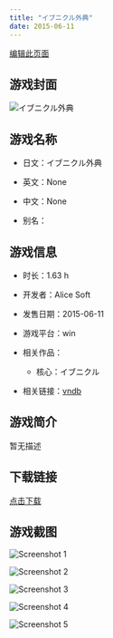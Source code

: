 ```yaml
---
title: "イブニクル外典"
date: 2015-06-11
---
```

[编辑此页面](https://github.com/ACG-3/ADV3-source/blob/main/source/_posts/%E3%82%A4%E3%83%96%E3%83%8B%E3%82%AF%E3%83%AB%E5%A4%96%E5%85%B8.md)

## 游戏封面

![イブニクル外典](https%3A//pan.timero.xyz/onedrive/img_lib_001/%E3%82%A4%E3%83%96%E3%83%8B%E3%82%AF%E3%83%AB%E5%A4%96%E5%85%B8_cover.avif)


## 游戏名称

- 日文：イブニクル外典
- 英文：None
- 中文：None

- 别名：


## 游戏信息

- 时长：1.63 h
- 开发者：Alice Soft
- 发售日期：2015-06-11
- 游戏平台：win
- 相关作品：
   - 核心：イブニクル

- 相关链接：[vndb](https://vndb.org/v20540)


## 游戏简介

暂无描述


## 下载链接

[点击下载](https://pan.timero.xyz/onedrive/adv_lib_001/%E3%82%A4%E3%83%96%E3%83%8B%E3%82%AF%E3%83%AB%E5%A4%96%E5%85%B8)


## 游戏截图


![Screenshot 1](https%3A//pan.timero.xyz/onedrive/img_lib_001/%E3%82%A4%E3%83%96%E3%83%8B%E3%82%AF%E3%83%AB%E5%A4%96%E5%85%B8_Screenshot_1.avif)

![Screenshot 2](https%3A//pan.timero.xyz/onedrive/img_lib_001/%E3%82%A4%E3%83%96%E3%83%8B%E3%82%AF%E3%83%AB%E5%A4%96%E5%85%B8_Screenshot_2.avif)

![Screenshot 3](https%3A//pan.timero.xyz/onedrive/img_lib_001/%E3%82%A4%E3%83%96%E3%83%8B%E3%82%AF%E3%83%AB%E5%A4%96%E5%85%B8_Screenshot_3.avif)

![Screenshot 4](https%3A//pan.timero.xyz/onedrive/img_lib_001/%E3%82%A4%E3%83%96%E3%83%8B%E3%82%AF%E3%83%AB%E5%A4%96%E5%85%B8_Screenshot_4.avif)

![Screenshot 5](https%3A//pan.timero.xyz/onedrive/img_lib_001/%E3%82%A4%E3%83%96%E3%83%8B%E3%82%AF%E3%83%AB%E5%A4%96%E5%85%B8_Screenshot_5.avif)

